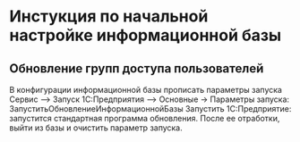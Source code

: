 # Инстукция по начальной настройке информационной базы
## Обновление групп доступа пользователей
В конфигурации информационной базы прописать параметры запуска
Сервис –> Запуск 1С:Предприятия –> Основные -> Параметры запуска: ЗапуститьОбновлениеИнформационнойБазы
Запустить 1С:Предприятие: запустится стандартная программа обновления. После ее отработки, выйти из базы
и очистить параметр запуска.

